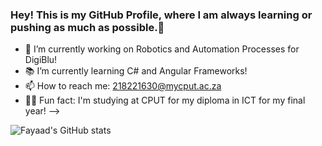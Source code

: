 ### Hey! This is my GitHub Profile, where I am always learning or pushing as much as possible.👋

- 🔭 I’m currently working on Robotics and Automation Processes for DigiBlu!
- 📚 I’m currently learning C# and Angular Frameworks!
- 📫 How to reach me: 218221630@mycput.ac.za 
- 🏃‍♂️ Fun fact: I'm studying at CPUT for my diploma in ICT for my final year!
-->


![Fayaad's GitHub stats](https://github-readme-stats.vercel.app/api?username=FayaadAbrahams&show_icons=true&theme=onedark)
